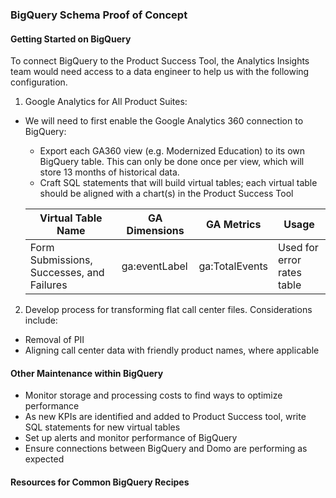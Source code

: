 ### BigQuery Schema Proof of Concept

#### Getting Started on BigQuery
To connect BigQuery to the Product Success Tool, the Analytics Insights team would need access to a data engineer to help us with the following configuration. 

1. Google Analytics for All Product Suites: 
- We will need to first enable the Google Analytics 360 connection to BigQuery: 
  - Export each GA360 view (e.g. Modernized Education) to its own BigQuery table. This can only be done once per view, which will store 13 months of historical data. 
  - Craft SQL statements that will build virtual tables; each virtual table should be aligned with a chart(s) in the Product Success Tool 

  
  | Virtual Table Name | GA Dimensions | GA Metrics | Usage | 
  | --- | --- | --- |--- |
  | Form Submissions, Successes, and Failures | ga:eventLabel | ga:TotalEvents | Used for error rates table |
  
2. Develop process for transforming flat call center files. Considerations include:
 - Removal of PII
 - Aligning call center data with friendly product names, where applicable

#### Other Maintenance within BigQuery
- Monitor storage and processing costs to find ways to optimize performance
- As new KPIs are identified and added to Product Success tool, write SQL statements for new virtual tables 
- Set up alerts and monitor performance of BigQuery
- Ensure connections between BigQuery and Domo are performing as expected

#### Resources for Common BigQuery Recipes
